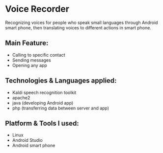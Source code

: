 # Voice Recorder

Recognizing voices for people who speak small languages through Android smart phone, then translating voices to different actions in smart phone.

## Main Feature: 

- Calling to specific contact
- Sending messages
- Opening any app


## Technologies & Languages applied: 

- Kaldi speech recognition toolkit
- apache2
- java (developing Android app)
- php (transferring data between server and app)

## Platform & Tools I used:

- Linux
- Android Studio
- Android smart phone

